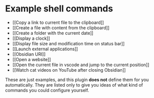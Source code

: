 # Example shell commands
- [[Copy a link to current file to the clipboard]]
- [[Create a file with content from the clipboard]]
- [[Create a folder with the current date]]
- [[Display a clock]]
- [[Display file size and modification time on status bar]]
- [[Launch external applications]]
- [[Obsidian URI]]
- [[Open a website]]
- [[Open the current file in vscode and jump to the current position]]
- [[Watch cat videos on YouTube after closing Obsidian]]

These are just examples, and this plugin **does not** define them for you automatically. They are listed only to give you ideas of what kind of commands you could configure yourself.